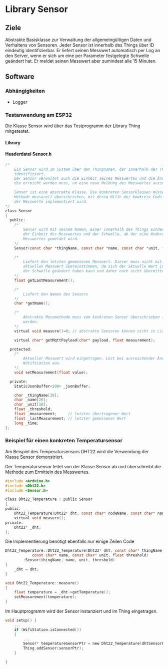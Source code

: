 # Library Sensor

## Ziele

Abstrakte Basisklasse zur Verwaltung der allgemeingültigen Daten und Verhaltens von Sensoren.
Jeder Sensor ist innerhalb des Things über ID eindeutig identifizierbar. Er liefert seinen Messwert automatisch per Log an den Server, wenn er sich um eine per Parameter festgelegte Schwelle geändert hat. Er meldet seinen Messwert aber zumindest alle 15 Minuten.

## Software

### Abhängigkeiten

- Logger


### Testanwendung am ESP32

Die Klasse Sensor wird über das Testprogramm der Library Thing mitgetestet.


#### Library


#### Headerdatei Sensor.h

````c
/*
	Ein Sensor wird im System über den Thingnamen, der innerhalb des Things eindeutig ist)
	identifiziert.
	Der Sensor verwaltet auch die Einheit seines Messwertes und die Änderungsschwelle,
	die erreicht werden muss, um eine neue Meldung des Messwertes auszulösen.

	Sensor ist eine abstrakte Klasse. Die konkreten Sensorklassen müssen nur mehr die
	Methode measure() überschreiben, mit deren Hilfe der konkrete Code zum Einlesen 
	der Messwerte implementiert wird.
*/
class Sensor
{
  public:
	/*
		Sensor wird mit seinem Namen, einer innerhalb des Things eindeutigen id,
		der Einheit des Messwertes und der Schwelle, ab der eine Änderung des 
		Messwertes gemeldet wird.
	*/
	Sensor(const char *thingName, const char *name, const char *unit, float threshold);

	/*
		Liefert den letzten gemessenen Messwert. Dieser muss nicht mit dem 
		aktuellen Messwert übereinstimmen, da sich der aktuelle Wert innerhalb
		der Schwelle geändert haben kann und daher noch nicht übermittelt wurde.
	*/
	float getLastMeasurement();

	/*
		Liefert den Namen des Sensors
	*/
	char *getName();

	/*
		Abstrakte Messmethode muss vom konkreten Sensor überschrieben (implementiert)
		werden.
	*/
	virtual void measure()=0; // abstrakte Sensoren können nicht in Liste verwaltet werden

	virtual char* getMqttPayload(char* payload, float measurement);

  protected:
	/*
		Aktueller Messwert wird eingetragen. Löst bei ausreichender Änderung
		Notification aus.
	*/
	void setMeasurement(float value);

  private:
	StaticJsonBuffer<200> _jsonBuffer;

	char _thingName[30];
	char _name[20];
	char _unit[10];
	float _threshold;
	float _measurement;		// letzter übertragener Wert
	float _lastMeasurement; // letzter gemessener Wert
	long _time;
};

````

### Beispiel für einen konkreten Temperatursensor

Am Beispiel des Temperatursensors DHT22 wird die Verwendung der Klasse Sensor demonstriert.

Der Temperatursensor leitet von der Klasse Sensor ab und überschreibt die Methode zum Ermitteln des Messwertes.

````c
#include <Arduino.h>
#include <Dht22.h>
#include <Sensor.h>

class Dht22_Temperature : public Sensor
{
public:
	Dht22_Temperature(Dht22* dht, const char* nodeName, const char* name, const char* unit, float threshold);
	virtual void measure();
private:
	Dht22* _dht;
};

````

Die Implementierung benötigt ebenfalls nur einige Zeilen Code

````c
Dht22_Temperature::Dht22_Temperature(Dht22* dht, const char* thingName, 
			const char* name, const char* unit, float threshold) 
		:Sensor(thingName, name, unit, threshold)
{
	_dht = dht;
}

void Dht22_Temperature::measure()
{
	float temperature = _dht->getTemperature();
	setMeasurement(temperature);
}

````

Im Hauptprogramm wird der Sensor instanziert und im Thing eingetragen.

````c
void setup() {
	...
	if (WifiStation.isConnected())
	{
		...
		Sensor* temperatureSensorPtr = new Dht22_Temperature(dhtSensorPtr, thingName, "temperature", "Grad", 0.2);
		Thing.addSensor(sensorPtr);
	}

}

````
